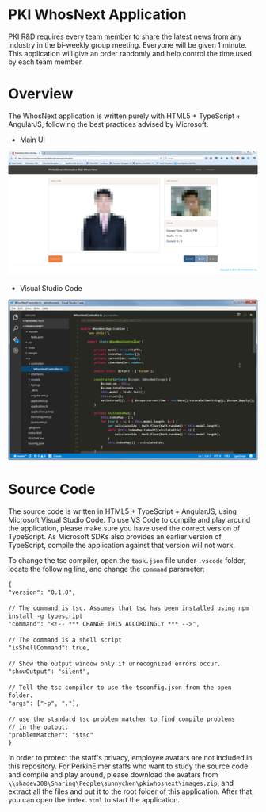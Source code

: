 # PKI WhosNext Application
PKI R&D requires every team member to share the latest news from any industry in the bi-weekly group meeting. Everyone will be given 1 minute. This application will give an order randomly 
and help control the time used by each team member.

Overview
===
The WhosNext application is written purely with HTML5 + TypeScript + AngularJS, following the best practices advised by Microsoft.
 
- Main UI
 
![Whos Next Main UI](https://raw.githubusercontent.com/daxnet/pkiwhosnext/master/other/whosnext1.png)

- Visual Studio Code

![Visual Studio Code](https://raw.githubusercontent.com/daxnet/pkiwhosnext/master/other/whosnext2_vscode.png)

Source Code
===
The source code is written in HTML5 + TypeScript + AngularJS, using Microsoft Visual Studio Code. To use VS Code to compile and play around the application, please make sure you have used the correct version of TypeScript. As Microsoft SDKs also provides an earlier version of TypeScript, compile the application against that version will not work.

To change the tsc compiler, open the `task.json` file under `.vscode` folder, locate the following line, and change the `command` parameter:

    {
	"version": "0.1.0",

	// The command is tsc. Assumes that tsc has been installed using npm install -g typescript
	"command": "<!-- *** CHANGE THIS ACCORDINGLY *** -->",

	// The command is a shell script
	"isShellCommand": true,

	// Show the output window only if unrecognized errors occur.
	"showOutput": "silent",

	// Tell the tsc compiler to use the tsconfig.json from the open folder.
	"args": ["-p", "."],

	// use the standard tsc problem matcher to find compile problems
	// in the output.
	"problemMatcher": "$tsc"
	}

In order to protect the staff's privacy, employee avatars are not included in this repository. For PerkinElmer staffs who want to study the source code and compile and play around, please download the avatars from ``\\shadev308\Sharing\People\sunnychen\pkiwhosnext\images.zip``, and extract all the files and put it to the root folder of this application. After that, you can open the `index.html` to start the application.

